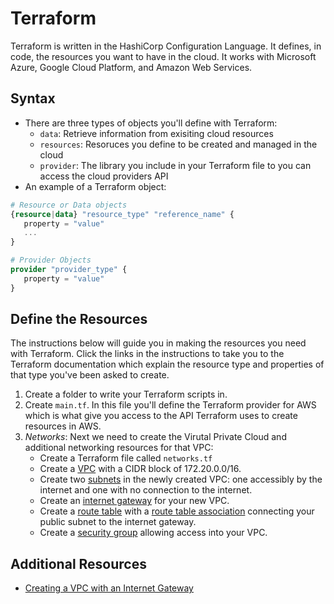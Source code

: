 # Terraform

Terraform is written in the HashiCorp Configuration Language. It defines, in code, the resources you want to have in the cloud. It works with Microsoft Azure, Google Cloud Platform, and Amazon Web Services.

## Syntax

- There are three types of objects you'll define with Terraform:
   - `data`: Retrieve information from exisiting cloud resources
   - `resources`: Resoruces you define to be created and managed in the cloud
   - `provider`: The library you include in your Terraform file to you can access the cloud providers API
- An example of a Terraform object:

```terraform
# Resource or Data objects
{resource|data} "resource_type" "reference_name" {
   property = "value"
   ...
}

# Provider Objects
provider "provider_type" {
   property = "value"
}
```

## Define the Resources

The instructions below will guide you in making the resources you need with Terraform. Click the links in the instructions to take you to the Terraform documentation which explain the resource type and properties of that type you've been asked to create.

1. Create a folder to write your Terraform scripts in.
2. Create `main.tf`. In this file you'll define the Terraform provider for AWS which is what give you access to the API Terraform uses to create resources in AWS.
3. *Networks*: Next we need to create the Virutal Private Cloud and additional networking resources for that VPC:
   - Create a Terraform file called `networks.tf`
   - Create a [VPC](https://www.terraform.io/docs/providers/aws/r/vpc.html) with a CIDR block of 172.20.0.0/16.
   - Create two [subnets](https://www.terraform.io/docs/providers/aws/r/vpc.html) in the newly created VPC: one accessibly by the internet and one with no connection to the internet.
   - Create an [internet gateway](https://www.terraform.io/docs/providers/aws/r/internet_gateway.html) for your new VPC.
   - Create a [route table](https://www.terraform.io/docs/providers/aws/r/route_table.html) with a [route table association](https://www.terraform.io/docs/providers/aws/r/route_table_association.html) connecting your public subnet to the internet gateway.
   - Create a [security group](https://www.terraform.io/docs/providers/aws/r/security_group.html) allowing access into your VPC.


## Additional Resources

- [Creating a VPC with an Internet Gateway](https://docs.aws.amazon.com/vpc/latest/userguide/VPC_Internet_Gateway.html)